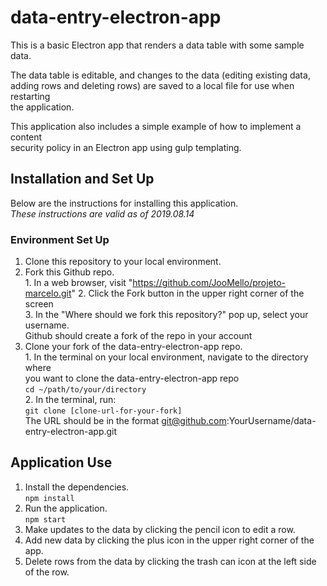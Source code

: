 # data-entry-electron-app

This is a basic Electron app that renders a data table with some sample data.  

The data table is editable, and changes to the data (editing existing data,  
adding rows and deleting rows) are saved to a local file for use when restarting  
the application.  

This application also includes a simple example of how to implement a content  
security policy in an Electron app using gulp templating.

## Installation and Set Up  
Below are the instructions for installing this application.  
*These instructions are valid as of 2019.08.14*

### Environment Set Up  
1. Clone this repository to your local environment.  
  1. Fork this Github repo.  
    1. In a web browser, visit "https://github.com/JooMello/projeto-marcelo.git" 
    2. Click the Fork button in the upper right corner of the screen  
    3. In the "Where should we fork this repository?" pop up, select your username.  
    Github should create a fork of the repo in your account  
  2. Clone your fork of the data-entry-electron-app repo.  
    1. In the terminal on your local environment, navigate to the directory where  
    you want to clone the data-entry-electron-app repo  
      `cd ~/path/to/your/directory`  
    2. In the terminal, run:  
      `git clone [clone-url-for-your-fork]`  
      The URL should be in the format git@github.com:YourUsername/data-entry-electron-app.git  

## Application Use  
1. Install the dependencies.  
  `npm install`  
2. Run the application.  
  `npm start`  
3. Make updates to the data by clicking the pencil icon to edit a row.  
4. Add new data by clicking the plus icon in the upper right corner of the app.  
5. Delete rows from the data by clicking the trash can icon at the left side of the row.  
